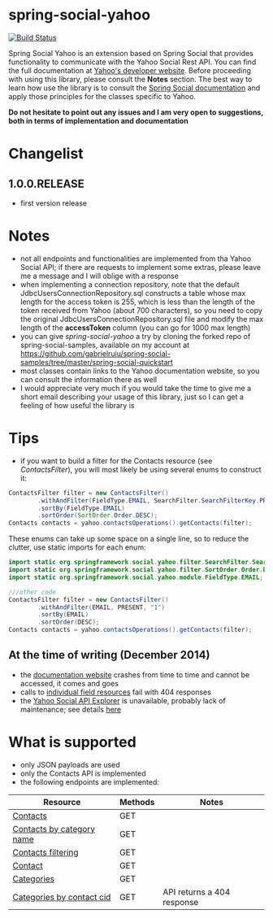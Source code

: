 spring-social-yahoo
===================


[![Build Status](https://travis-ci.org/gabrielruiu/spring-social-yahoo.svg?branch=master)](https://travis-ci.org/gabrielruiu/spring-social-yahoo)

Spring Social Yahoo is an extension based on Spring Social that provides functionality to communicate with the Yahoo Social Rest API.
You can find the full documentation at
[Yahoo's developer website](https://developer.yahoo.com/social/rest_api_guide/ysp_api_book.html).
Before proceeding with using this library, please consult the **Notes** section.
The best way to learn how use the library is to consult the [Spring Social documentation](http://docs.spring.io/spring-social/docs/current/reference/htmlsingle/) and
apply those principles for the classes specific to Yahoo.

**Do not hesitate to point out any issues and I am very open to suggestions, both in terms of implementation and documentation**

# Changelist

## 1.0.0.RELEASE
- first version release

# Notes

- not all endpoints and functionalities are implemented from tha Yahoo Social API; if there are requests to implement some extras,
please leave me a message and I will oblige with a response
- when implementing a connection repository, note that the default JdbcUsersConnectionRepository.sql constructs a table
whose max length for the access token is 255, which is less than the length of the token received from
Yahoo (about 700 characters), so you need to copy the original JdbcUsersConnectionRepository.sql file and modify
the max length of the **accessToken** column (you can go for 1000 max length)
- you can give *spring-social-yahoo* a try by cloning the forked repo of spring-social-samples, available on my account
at https://github.com/gabrielruiu/spring-social-samples/tree/master/spring-social-quickstart
- most classes contain links to the Yahoo documentation website, so you can consult the information there as well
- I would appreciate very much if you would take the time to give me a short email describing your usage of this library,
just so I can get a feeling of how useful the library is

# Tips
- if you want to build a filter for the Contacts resource (see *ContactsFilter*), you will most likely be using
several enums to construct it:

```java
ContactsFilter filter = new ContactsFilter()
        .withAndFilter(FieldType.EMAIL, SearchFilter.SearchFilterKey.PRESENT, "1")
        .sortBy(FieldType.EMAIL)
        .sortOrder(SortOrder.Order.DESC);
Contacts contacts = yahoo.contactsOperations().getContacts(filter);
```
These enums can take up some space on a single line, so to reduce the clutter, use static imports for each enum:

```java
import static org.springframework.social.yahoo.filter.SearchFilter.SearchFilterConstraint.PRESENT;
import static org.springframework.social.yahoo.filter.SortOrder.Order.DESC;
import static org.springframework.social.yahoo.module.FieldType.EMAIL;

///other code
ContactsFilter filter = new ContactsFilter()
        .withAndFilter(EMAIL, PRESENT, "1")
        .sortBy(EMAIL)
        .sortOrder(DESC);
Contacts contacts = yahoo.contactsOperations().getContacts(filter);
```

## At the time of writing (December 2014)
- the [documentation website](https://developer.yahoo.com/social/rest_api_guide/ysp_api_book.html) crashes from time to time and cannot be accessed, it comes and goes
- calls to [individual field resources](https://developer.yahoo.com/social/rest_api_guide/field-resource.html) fail
  with 404 responses
- the [Yahoo Social API Explorer](http://ydndemo.com/yahoo_social_api_explorer/) is unavailable, probably lack of
maintenance; see details [here](https://developer.yahoo.com/social/rest_api_guide/api_explorer.html)

# What is supported

- only JSON payloads are used
- only the Contacts API is implemented
- the following endpoints are implemented:

| Resource | Methods | Notes
| ------------- |-------------| ------ |
| [Contacts](https://developer.yahoo.com/social/rest_api_guide/contacts-resource.html) | GET | |
| [Contacts by category name](https://developer.yahoo.com/social/rest_api_guide/category-resource.html) | GET | |
| [Contacts filtering](https://developer.yahoo.com/social/rest_api_guide/contacts_resource-filters.html) | GET | |
| [Contact](https://developer.yahoo.com/social/rest_api_guide/contact-resource.html)   | GET | |
| [Categories](https://developer.yahoo.com/social/rest_api_guide/categories-resource.html) | GET |  |
| [Categories by contact cid](https://developer.yahoo.com/social/rest_api_guide/categories-by-contact-id-resource.html) | GET | API returns a 404 response |
